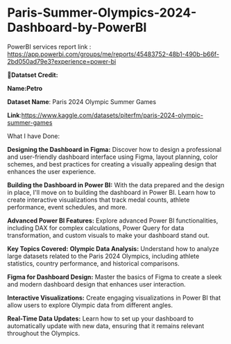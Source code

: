 # Paris-Summer-Olympics-2024-Dashboard-by-PowerBI

PowerBI services report link : https://app.powerbi.com/groups/me/reports/45483752-48b1-490b-b66f-2bd050ad79e3?experience=power-bi

📑**Datatset Credit:**

**Name:Petro**

**Dataset Name**: Paris 2024 Olympic Summer Games

**Link**:https://www.kaggle.com/datasets/piterfm/paris-2024-olympic-summer-games


What I have Done:

**Designing the Dashboard in Figma:** Discover how to design a professional and user-friendly dashboard interface using Figma, layout planning, color schemes, and best practices for creating a visually appealing design that enhances the user experience.

**Building the Dashboard in Power BI:** With the data prepared and the design in place, I'll move on to building the dashboard in Power BI. Learn how to create interactive visualizations that track medal counts, athlete performance, event schedules, and more.

**Advanced Power BI Features:** Explore advanced Power BI functionalities, including DAX for complex calculations, Power Query for data transformation, and custom visuals to make your dashboard stand out.

**Key Topics Covered:**
**Olympic Data Analysis:** Understand how to analyze large datasets related to the Paris 2024 Olympics, including athlete statistics, country performance, and historical comparisons.


**Figma for Dashboard Design:** Master the basics of Figma to create a sleek and modern dashboard design that enhances user interaction.

**Interactive Visualizations:** Create engaging visualizations in Power BI that allow users to explore Olympic data from different angles.

**Real-Time Data Updates:** Learn how to set up your dashboard to automatically update with new data, ensuring that it remains relevant throughout the Olympics.
